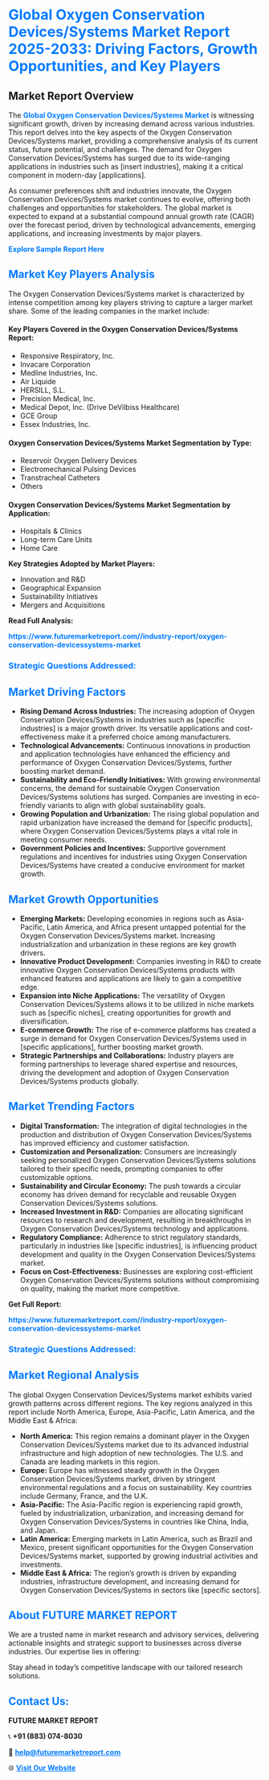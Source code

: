 <h1 style="color: #007BFF;">Global Oxygen Conservation Devices/Systems Market Report 2025-2033: Driving Factors, Growth Opportunities, and Key Players</h1>

<section id="overview">
<h2>Market Report Overview</h2>
<p>The <a href="https://www.futuremarketreport.com//industry-report/oxygen-conservation-devicessystems-market" style="color: #007BFF; text-decoration: none;"><strong>Global Oxygen Conservation Devices/Systems Market</strong></a> is witnessing significant growth, driven by increasing demand across various industries. This report delves into the key aspects of the Oxygen Conservation Devices/Systems market, providing a comprehensive analysis of its current status, future potential, and challenges. The demand for Oxygen Conservation Devices/Systems has surged due to its wide-ranging applications in industries such as [insert industries], making it a critical component in modern-day [applications].</p>
<p>As consumer preferences shift and industries innovate, the Oxygen Conservation Devices/Systems market continues to evolve, offering both challenges and opportunities for stakeholders. The global market is expected to expand at a substantial compound annual growth rate (CAGR) over the forecast period, driven by technological advancements, emerging applications, and increasing investments by major players.</p>
</section>

<section id="overview">
<p><a href="https://www.futuremarketreport.com//request-sample/reportId=45711" style="color: #007BFF; text-decoration: none;"><strong>Explore Sample Report Here</strong></a></p>
</section>

<section id="key-players">
<h2 style="color: #007BFF;">Market Key Players Analysis</h2>
<p>The Oxygen Conservation Devices/Systems market is characterized by intense competition among key players striving to capture a larger market share. Some of the leading companies in the market include:</p>
<h4>Key Players Covered in the Oxygen Conservation Devices/Systems Report:</h4>
<ul><li>Responsive Respiratory, Inc.</li><li>Invacare Corporation</li><li>Medline Industries, Inc.</li><li>Air Liquide</li><li>HERSILL, S.L.</li><li>Precision Medical, Inc.</li><li>Medical Depot, Inc. (Drive DeVilbiss Healthcare)</li><li>GCE Group</li><li>Essex Industries, Inc.</li></ul>
<h4>Oxygen Conservation Devices/Systems Market Segmentation by Type:</h4>
<ul><li>Reservoir Oxygen Delivery Devices</li><li>Electromechanical Pulsing Devices</li><li>Transtracheal Catheters</li><li>Others</li></ul>

<h4>Oxygen Conservation Devices/Systems Market Segmentation by Application:</h4>
<ul><li>Hospitals &amp; Clinics</li><li>Long-term Care Units</li><li>Home Care</li></ul>
<p><strong>Key Strategies Adopted by Market Players:</strong></p>
<ul>
<li>Innovation and R&D</li>
<li>Geographical Expansion</li>
<li>Sustainability Initiatives</li>
<li>Mergers and Acquisitions</li>
</ul>
</section>

<section>
<p><strong>Read Full Analysis: </strong></p><a href="https://www.futuremarketreport.com//industry-report/oxygen-conservation-devicessystems-market" style="color: #007BFF; text-decoration: none;"><strong>https://www.futuremarketreport.com//industry-report/oxygen-conservation-devicessystems-market</strong></a>
<h3 style="color: #007BFF;">Strategic Questions Addressed:</h3>
</section>

<section id="driving-factors">
<h2 style="color: #007BFF;">Market Driving Factors</h2>
<ul>
<li><strong>Rising Demand Across Industries:</strong> The increasing adoption of Oxygen Conservation Devices/Systems in industries such as [specific industries] is a major growth driver. Its versatile applications and cost-effectiveness make it a preferred choice among manufacturers.</li>
<li><strong>Technological Advancements:</strong> Continuous innovations in production and application technologies have enhanced the efficiency and performance of Oxygen Conservation Devices/Systems, further boosting market demand.</li>
<li><strong>Sustainability and Eco-Friendly Initiatives:</strong> With growing environmental concerns, the demand for sustainable Oxygen Conservation Devices/Systems solutions has surged. Companies are investing in eco-friendly variants to align with global sustainability goals.</li>
<li><strong>Growing Population and Urbanization:</strong> The rising global population and rapid urbanization have increased the demand for [specific products], where Oxygen Conservation Devices/Systems plays a vital role in meeting consumer needs.</li>
<li><strong>Government Policies and Incentives:</strong> Supportive government regulations and incentives for industries using Oxygen Conservation Devices/Systems have created a conducive environment for market growth.</li>
</ul>
</section>

<section id="growth-opportunities">
<h2 style="color: #007BFF;">Market Growth Opportunities</h2>
<ul>
<li><strong>Emerging Markets:</strong> Developing economies in regions such as Asia-Pacific, Latin America, and Africa present untapped potential for the Oxygen Conservation Devices/Systems market. Increasing industrialization and urbanization in these regions are key growth drivers.</li>
<li><strong>Innovative Product Development:</strong> Companies investing in R&D to create innovative Oxygen Conservation Devices/Systems products with enhanced features and applications are likely to gain a competitive edge.</li>
<li><strong>Expansion into Niche Applications:</strong> The versatility of Oxygen Conservation Devices/Systems allows it to be utilized in niche markets such as [specific niches], creating opportunities for growth and diversification.</li>
<li><strong>E-commerce Growth:</strong> The rise of e-commerce platforms has created a surge in demand for Oxygen Conservation Devices/Systems used in [specific applications], further boosting market growth.</li>
<li><strong>Strategic Partnerships and Collaborations:</strong> Industry players are forming partnerships to leverage shared expertise and resources, driving the development and adoption of Oxygen Conservation Devices/Systems products globally.</li>
</ul>
</section>

<section id="trending-factors">
<h2 style="color: #007BFF;">Market Trending Factors</h2>
<ul>
<li><strong>Digital Transformation:</strong> The integration of digital technologies in the production and distribution of Oxygen Conservation Devices/Systems has improved efficiency and customer satisfaction.</li>
<li><strong>Customization and Personalization:</strong> Consumers are increasingly seeking personalized Oxygen Conservation Devices/Systems solutions tailored to their specific needs, prompting companies to offer customizable options.</li>
<li><strong>Sustainability and Circular Economy:</strong> The push towards a circular economy has driven demand for recyclable and reusable Oxygen Conservation Devices/Systems solutions.</li>
<li><strong>Increased Investment in R&D:</strong> Companies are allocating significant resources to research and development, resulting in breakthroughs in Oxygen Conservation Devices/Systems technology and applications.</li>
<li><strong>Regulatory Compliance:</strong> Adherence to strict regulatory standards, particularly in industries like [specific industries], is influencing product development and quality in the Oxygen Conservation Devices/Systems market.</li>
<li><strong>Focus on Cost-Effectiveness:</strong> Businesses are exploring cost-efficient Oxygen Conservation Devices/Systems solutions without compromising on quality, making the market more competitive.</li>
</ul>
</section>

<section>
<p><strong>Get Full Report: </strong></p><a href="https://www.futuremarketreport.com//industry-report/oxygen-conservation-devicessystems-market" style="color: #007BFF; text-decoration: none;"><strong>https://www.futuremarketreport.com//industry-report/oxygen-conservation-devicessystems-market</strong></a>
<h3 style="color: #007BFF;">Strategic Questions Addressed:</h3>
</section>


<section id="regional-analysis">
<h2 style="color: #007BFF;">Market Regional Analysis</h2>
<p>The global Oxygen Conservation Devices/Systems market exhibits varied growth patterns across different regions. The key regions analyzed in this report include North America, Europe, Asia-Pacific, Latin America, and the Middle East & Africa:</p>
<ul>
<li><strong>North America:</strong> This region remains a dominant player in the Oxygen Conservation Devices/Systems market due to its advanced industrial infrastructure and high adoption of new technologies. The U.S. and Canada are leading markets in this region.</li>
<li><strong>Europe:</strong> Europe has witnessed steady growth in the Oxygen Conservation Devices/Systems market, driven by stringent environmental regulations and a focus on sustainability. Key countries include Germany, France, and the U.K.</li>
<li><strong>Asia-Pacific:</strong> The Asia-Pacific region is experiencing rapid growth, fueled by industrialization, urbanization, and increasing demand for Oxygen Conservation Devices/Systems in countries like China, India, and Japan.</li>
<li><strong>Latin America:</strong> Emerging markets in Latin America, such as Brazil and Mexico, present significant opportunities for the Oxygen Conservation Devices/Systems market, supported by growing industrial activities and investments.</li>
<li><strong>Middle East & Africa:</strong> The region’s growth is driven by expanding industries, infrastructure development, and increasing demand for Oxygen Conservation Devices/Systems in sectors like [specific sectors].</li>
</ul>
</section>

<footer>
<h2 style="color: #007BFF;">About FUTURE MARKET REPORT</h2>
<p>We are a trusted name in market research and advisory services, delivering actionable insights and strategic support to businesses across diverse industries. Our expertise lies in offering:</p>

<p>Stay ahead in today’s competitive landscape with our tailored research solutions.</p>

<h2 style="color: #007BFF;">Contact Us:</h2>
<p><strong>FUTURE MARKET REPORT</strong></p>
<p>📞 <strong>+91 (883) 074-8030</strong></p>
<p>📧 <strong><a href="mailto:help@futuremarketreport.com" style="color: #007BFF;">help@futuremarketreport.com</a></strong></p>
<p>🌐 <strong><a href="https://www.futuremarketreport.com/" style="color: #007BFF;">Visit Our Website</a></strong></p>
</footer>
